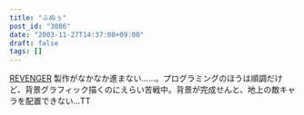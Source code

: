 ```yaml
---
title: "ふぬぅ"
post_id: "3086"
date: "2003-11-27T14:37:00+09:00"
draft: false
tags: []
---
```



[REVENGER](/revenger) 製作がなかなか進まない……。プログラミングのほうは順調だけど、背景グラフィック描くのにえらい苦戦中。背景が完成せんと、地上の敵キャラを配置できない…TT
